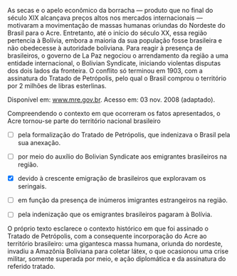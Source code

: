 

As secas e o apelo econômico da borracha — produto que no final do século XIX alcançava preços altos nos mercados internacionais — motivaram a movimentação de massas humanas oriundas do Nordeste do Brasil para o Acre. Entretanto, até o início do século XX, essa região pertencia à Bolívia, embora a maioria da sua população fosse brasileira e não obedecesse à autoridade boliviana. Para reagir à presença de brasileiros, o governo de La Paz negociou o arrendamento da região a uma entidade internacional, o Bolivian Syndicate, iniciando violentas disputas dos dois lados da fronteira. O conflito só terminou em 1903, com a assinatura do Tratado de Petrópolis, pelo qual o Brasil comprou o território por 2 milhões de libras esterlinas.

Disponível em: www.mre.gov.br. Acesso em: 03 nov. 2008 (adaptado).

Compreendendo o contexto em que ocorreram os fatos apresentados, o Acre tornou-se parte do território nacional brasileiro



- [ ] pela formalização do Tratado de Petrópolis, que indenizava o Brasil pela sua anexação.
- [ ] por meio do auxílio do Bolivian Syndicate aos emigrantes brasileiros na região.
- [x] devido à crescente emigração de brasileiros que exploravam os seringais.
- [ ] em função da presença de inúmeros imigrantes estrangeiros na região.
- [ ] pela indenização que os emigrantes brasileiros pagaram à Bolívia.


O próprio texto esclarece o contexto histórico em que foi assinado o Tratado de Petrópolis, com a consequente incorporação do Acre ao território brasileiro: uma gigantesca massa humana, oriunda do nordeste, invadiu a Amazônia Boliviana para coletar látex, o que ocasionou uma crise militar, somente superada por meio, e ação diplomática e da assinatura do referido tratado.
